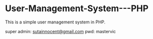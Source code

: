 # User-Management-System---PHP
This is a simple user management system in PHP.


super admin: sutainnocent@gmail.com
pwd: mastervic
